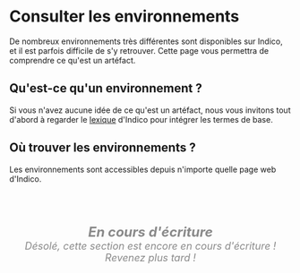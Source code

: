 # Consulter les environnements
De nombreux environnements très différentes sont disponibles sur Indico, et il est parfois difficile de s'y retrouver.
Cette page vous permettra de comprendre ce qu'est un artéfact.

## Qu'est-ce qu'un environnement ?
Si vous n'avez aucune idée de ce qu'est un artéfact,
nous vous invitons tout d'abord à regarder le [lexique](../../lexicon.md) d'Indico pour intégrer les termes de base.

## Où trouver les environnements ?
Les environnements sont accessibles depuis n'importe quelle page web d'Indico.

<section style="margin-top: 4em">
<div style="border: solid 2px #ffffff20; border-radius: 1em; padding: 1em; margin: auto; width: fit-content; opacity: 0.5">
    <p style="font-style: italic; font-size: 24px; font-weight: bolder; text-align: center; padding: 0; margin: 0">En cours d'écriture</p>
    <p style="font-style: italic; font-size: 18px; font-weight: normal; text-align: center; padding: 0; margin: 0">Désolé, cette section est encore en cours d'écriture ! Revenez plus tard !</p>
</div>
</section>